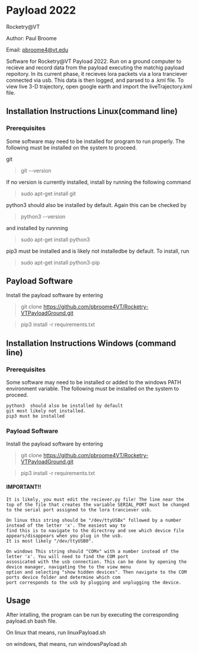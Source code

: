 # Payload 2022

Rocketry@VT
 
Author: Paul Broome

Email: pbroome4@vt.edu

Software for Rocketry@VT Payload 2022. Run on a ground computer to recieve and record data from the payload executing the matchig payload repoitory. In its current phase, it recieves lora packets via a lora tranciever connected via usb. This data is then logged, and parsed to a .kml file. To view live 3-D trajectory, open google earth and import the liveTrajectory.kml file.

## Installation Instructions  Linux(command line)

### Prerequisites
Some software may need to be installed for program to run properly. The following must be installed on the system to proceed.

git

> git --version

If no version is currently installed,
install by running the following command

> sudo apt-get install git
 

python3  should also be installed by default. Again this can be checked by

> python3 --version

and installed by runnning

>sudo apt-get install python3


pip3 must be installed and is likely not installedbe by default. To install, run

> sudo apt-get install python3-pip
 
## Payload Software
Install the payload software by entering

> git clone https://github.com/pbroome4VT/Rocketry-VTPayloadGround.git

> pip3 install -r requirements.txt


## Installation Instructions Windows (command line)
### Prerequisites
Some software may need to be installed or added to the windows PATH environment variable. The following must be installed on the system to proceed.

    python3  should also be installed by default
    git most likely not installed.
    pip3 must be installed
 
 
### Payload Software
Install the payload software by entering

> git clone https://github.com/pbroome4VT/Rocketry-VTPayloadGround.git

> pip3 install -r requirements.txt

#### IMPORTANT!!
    It is likely, you must edit the reciever.py file! The line near the top of the file that creates the variable SERIAL_PORT must be changed to the serial port assigned to the lora tranciever usb. 
    
    On linux this string should be "/dev/ttyUSBx" followed by a number instead of the letter 'x'. The easiest way to
    find this is to navigate to the directroy and see which device file appears/disappears when you plug in the usb.
    It is most likely "/dev/ttyUSB0".
    
    On windows This string should "COMx" with a number instead of the letter 'x'. You will need to find the COM port
    assosicated with the usb connection. This can be done by opening the device manager, navigating the to the view menu
    option and selecting "show hidden devices". Then navigate to the COM ports device folder and determine which com
    port corresponds to the usb by plugging and unplugging the device.



## Usage
After intalling, the program can be run by executing the corresponding payload.sh bash file.

On linux that means, run linuxPayload.sh

on windows, that means, run windowsPayload.sh
